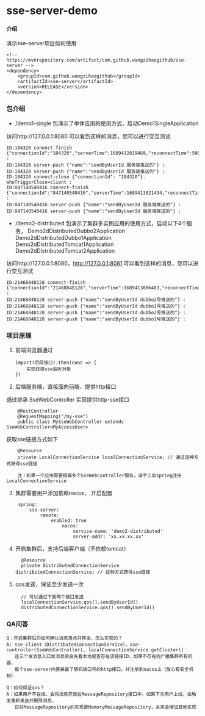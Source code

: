 # sse-server-demo

#### 介绍

演示sse-server项目如何使用

    <!-- https://mvnrepository.com/artifact/com.github.wangzihaogithub/sse-server -->
    <dependency>
        <groupId>com.github.wangzihaogithub</groupId>
        <artifactId>sse-server</artifactId>
        <version>RELEASE</version>
    </dependency>

### 包介绍
* /demo1-single 包演示了单体应用的使用方式，启动Demo1SingleApplication

访问http://127.0.0.1:8080
可以看到这样的消息，您可以进行交互测试

    ID:184320 connect-finish {"connectionId":"184320","serverTime":1689412819469,"reconnectTime":5000,"name":"defaultConnectionService","enableCluster":false,"version":"1.2.8"} :
    ID:184320 server-push {"name":"sendByUserId 服务端推送的"} :
    ID:184320 server-push {"name":"sendByUserId 服务端推送的"} :
    ID:184320 connect-close {"connectionId": "184320"}. whoTriggerClose=client :
    ID:847140540416 connect-finish {"connectionId":"847140540416","serverTime":1689413021434,"reconnectTime":5000,"name":"defaultConnectionService","enableCluster":false,"version":"1.2.8"} :
    ID:847140540416 server-push {"name":"sendByUserId 服务端推送的"} :
    ID:847140540416 server-push {"name":"sendByUserId 服务端推送的"} :


* /demo2-distributed 包演示了集群多实例应用的使用方式，启动以下4个服务，
    Demo2dDistributedDubbo2Application
    Demo2dDistributedDubbo1Application
    Demo2dDistributedTomcat1Application
    Demo2dDistributedTomcat2Application

访问http://127.0.0.1:8080，http://127.0.0.1:8081
可以看到这样的消息，您可以进行交互测试

    ID:21468848128 connect-finish {"connectionId":"21468848128","serverTime":1689413086483,"reconnectTime":5000,"name":"defaultConnectionService","enableCluster":true,"version":"1.2.8"} :
    ID:21468848128 server-push {"name":"sendByUserId dubbo2号推送的"} :
    ID:21468848128 server-push {"name":"sendByUserId dubbo1号推送的"} :
    ID:21468848128 server-push {"name":"sendByUserId dubbo2号推送的"} :
    ID:21468848128 server-push {"name":"sendByUserId dubbo1号推送的"} :

### 项目原理

1. 前端浏览器通过 

       import(后段接口).then(conn => {
           实现获得sse监听对象
       }) 

2. 后端服务端，直接面向前端，提供http接口

通过继承 SseWebController<MyAccessUser> 实现提供http-sse接口

        @RestController
        @RequestMapping("/my-sse")
        public class MySseWebController extends SseWebController<MyAccessUser> 

获取sse链接方式如下

        @Resource
        private LocalConnectionService localConnectionService; // 通过这种方式获得sse链接
   
        注！如果一个应用需要报漏多个SseWebController服务，请手工向spring注册LocalConnectionService


3. 集群需要用户添加依赖nacos， 开启配置
    
        spring:
            sse-server:
                remote:
                    enabled: true
                        nacos:
                            service-name: 'demo2-distributed'
                            server-addr: 'xx.xx.xx.xx'

4. 开启集群后，支持后端客户端（不依赖tomcat）

         @Resource
         private DistributedConnectionService distributedConnectionService; // 这种方式获得sse链接

5. qos发送，保证至少发送一次

         // 可以通过下面两个接口发送
         localConnectionService.qos().sendByUserId()
         distributedConnectionService.qos().sendByUserId()
    
### QA问答

    Q：开启集群后的如何确认消息落点并转发，怎么实现的？
    A: sse-client（DistributedConnectionService），sse-controller(SseWebController), localConnectionService.getCluster()
       这三个发消息入口发消息前会先看本地是否存在该链接ID，如果不存在则广播集群所有机器，
       每个sse-server内置暴露了随机端口号的http接口，并注册到nacos上（放心有安全机制）

    Q：如何保证qos？
    A：如果用户不在线，会将消息存放在MessageRepository接口中，如果下次用户上线，会触发重新发送并删除消息，
       目前MessageRepository的实现是MemoryMessageRepository，未来会增加其他实现
